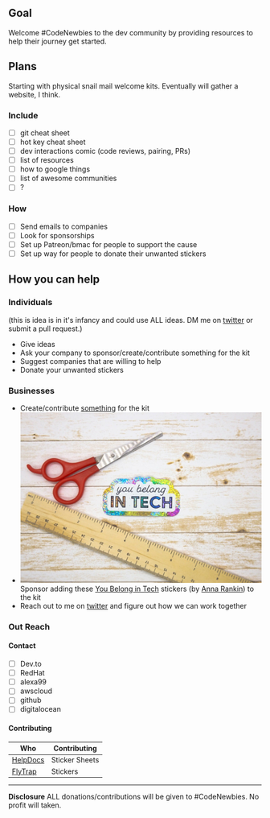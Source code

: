 ## Goal
Welcome #CodeNewbies to the dev community by providing resources to help their journey get started.

## Plans

Starting with physical snail mail welcome kits. Eventually will gather a website, I think.

### Include
- [ ] git cheat sheet 
- [ ] hot key cheat sheet
- [ ] dev interactions comic (code reviews, pairing, PRs)
- [ ] list of resources
- [ ] how to google things
- [ ] list of awesome communities
- [ ]  ?

### How
- [ ] Send emails to companies
- [ ] Look for sponsorships
- [ ] Set up Patreon/bmac for people to support the cause
- [ ] Set up way for people to donate their unwanted stickers

## How you can help

### Individuals
(this is idea is in it's infancy and could use ALL ideas. DM me on [twitter](https://twitter.com/vicki_langer) or submit a pull request.)

 - Give ideas
 - Ask your company to sponsor/create/contribute something for the kit
 - Suggest companies that are willing to help
 - Donate your unwanted stickers


### Businesses

 - Create/contribute [something](https://vickilanger.github.io/CodeNewbie-Kit/#include) for the kit
 - ![You Belong In Tech metalic sticker](/images/you-belong-in-tech.jpg) Sponsor adding these [You Belong in Tech](https://www.etsy.com/listing/737865757/you-belong-in-tech-sticker) stickers (by [Anna Rankin](https://twitter.com/anniesqueedle)) to the kit 
 - Reach out to me on [twitter](https://twitter.com/vicki_langer) and figure out how we can work together

### Out Reach

#### Contact

- [ ] Dev.to
- [ ] RedHat
- [ ] alexa99
- [ ] awscloud
- [ ] github
- [ ] digitalocean

#### Contributing
Who | Contributing
----|-------------
[HelpDocs](https://www.helpdocs.io) | Sticker Sheets
[FlyTrap](https://www.getflytrap.com) | Stickers


---
**Disclosure**
ALL donations/contributions will be given to #CodeNewbies. No profit will taken.
